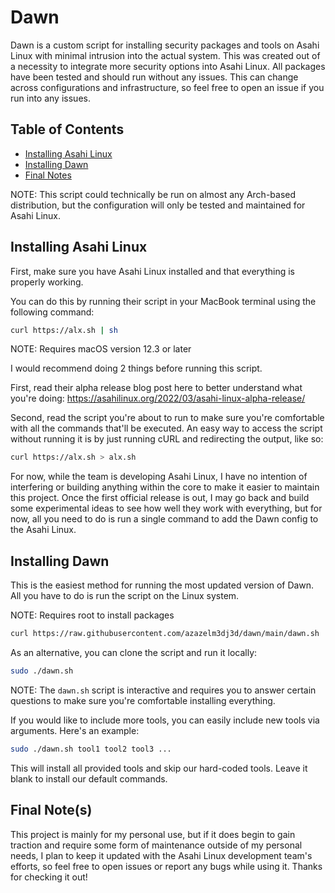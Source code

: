 # Dawn

Dawn is a custom script for installing security packages and tools on Asahi Linux with minimal intrusion into the actual system. This was created out of a necessity to integrate more security options into Asahi Linux. All packages have been tested and should run without any issues. This can change across configurations and infrastructure, so feel free to open an issue if you run into any issues.

## Table of Contents

   * [Installing Asahi Linux](#installing-asahi-linux)
   * [Installing Dawn](#installing-dawn)
   * [Final Notes](#final-notes)

NOTE: This script could technically be run on almost any Arch-based distribution, but the configuration will only be tested and maintained for Asahi Linux.

## Installing Asahi Linux

First, make sure you have Asahi Linux installed and that everything is properly working.

You can do this by running their script in your MacBook terminal using the following command:

```zsh
curl https://alx.sh | sh
```

NOTE: Requires macOS version 12.3 or later

I would recommend doing 2 things before running this script.

First, read their alpha release blog post here to better understand what you're doing: https://asahilinux.org/2022/03/asahi-linux-alpha-release/

Second, read the script you're about to run to make sure you're comfortable with all the commands that'll be executed. An easy way to access the script without running it is by just running cURL and redirecting the output, like so:

```zsh
curl https://alx.sh > alx.sh
```

For now, while the team is developing Asahi Linux, I have no intention of interfering or building anything within the core to make it easier to maintain this project. Once the first official release is out, I may go back and build some experimental ideas to see how well they work with everything, but for now, all you need to do is run a single command to add the Dawn config to the Asahi Linux.

## Installing Dawn

This is the easiest method for running the most updated version of Dawn. All you have to do is run the script on the Linux system.

NOTE: Requires root to install packages

```bash
curl https://raw.githubusercontent.com/azazelm3dj3d/dawn/main/dawn.sh | sh
```

As an alternative, you can clone the script and run it locally:

```bash
sudo ./dawn.sh
```

NOTE: The `dawn.sh` script is interactive and requires you to answer certain questions to make sure you're comfortable installing everything.

If you would like to include more tools, you can easily include new tools via arguments. Here's an example:

```bash
sudo ./dawn.sh tool1 tool2 tool3 ...
```

This will install all provided tools and skip our hard-coded tools. Leave it blank to install our default commands.

## Final Note(s)

This project is mainly for my personal use, but if it does begin to gain traction and require some form of maintenance outside of my personal needs, I plan to keep it updated with the Asahi Linux development team's efforts, so feel free to open issues or report any bugs while using it. Thanks for checking it out!
